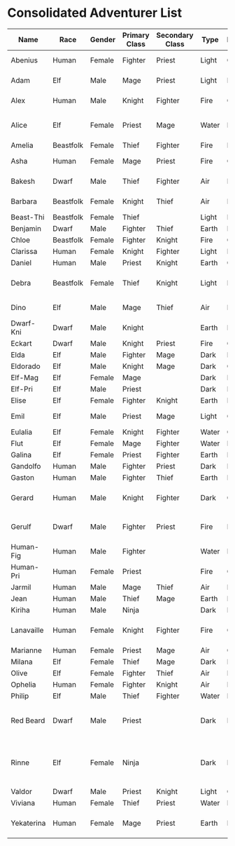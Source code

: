# Consolidated Adventurer List

| Name       | Race      | Gender | Primary Class | Secondary Class | Type  | Personality | Classification | Unique Bone Name                                  |
| ---------- | --------- | ------ | ------------- | --------------- | ----- | ----------- | -------------- | ------------------------------------------------- |
| Abenius    | Human     | Female | Fighter       | Priest          | Light | Good        | Legendary      | Fighter Called the Glintblade                     |
| Adam       | Elf       | Male   | Mage          | Priest          | Light | Evil        | Legendary      | Mage Called the Millenial Lord                    |
| Alex       | Human     | Male   | Knight        | Fighter         | Fire  | Good        | General        | Smoldering Knight                                 |
| Alice      | Elf       | Female | Priest        | Mage            | Water | Evil        | Legendary      | Girl Called the Dark One's Maiden                 |
| Amelia     | Beastfolk | Female | Thief         | Fighter         | Fire  | Evil        | General        | Cunning Thief                                     |
| Asha       | Human     | Female | Mage          | Priest          | Fire  | Good        | General        | Single-Minded Mage                                |
| Bakesh     | Dwarf     | Male   | Thief         | Fighter         | Air   | Evil        | General        | Unleashed Thief                                   |
| Barbara    | Beastfolk | Female | Knight        | Thief           | Air   | Neutral     | General        | Duty-Bound Knight                                 |
| Beast-Thi  | Beastfolk | Female | Thief         |                 | Light | Evil        | Anonymous      |                                                   |
| Benjamin   | Dwarf     | Male   | Fighter       | Thief           | Earth | Neutral     | General        | Rousing Warrior                                   |
| Chloe      | Beastfolk | Female | Fighter       | Knight          | Fire  | Good        | General        | Brave Warrior                                     |
| Clarissa   | Human     | Female | Knight        | Fighter         | Light | Neutral     | General        | Faithful Knight                                   |
| Daniel     | Human     | Male   | Priest        | Knight          | Earth | Good        | General        | Brawny Priest                                     |
| Debra      | Beastfolk | Female | Thief         | Knight          | Light | Neutral     | Legendary      | Heroic Outlaw Called the Beastfolk Wraith         |
| Dino       | Elf       | Male   | Mage          | Thief           | Air   | Neutral     | General        | Capricious Mage                                   |
| Dwarf-Kni  | Dwarf     | Male   | Knight        |                 | Earth | Neutral     | Anonymous      |                                                   |
| Eckart     | Dwarf     | Male   | Knight        | Priest          | Fire  | Good        | General        | Proud Knight                                      |
| Elda       | Elf       | Male   | Fighter       | Mage            | Dark  | Evil        | General        | Wild Warrior                                      |
| Eldorado   | Elf       | Male   | Knight        | Mage            | Dark  | Good        | General        | Loyal Knight                                      |
| Elf-Mag    | Elf       | Female | Mage          |                 | Dark  | Neutral     | Anonymous      |                                                   |
| Elf-Pri    | Elf       | Male   | Priest        |                 | Dark  | Evil        | Anonymous      |                                                   |
| Elise      | Elf       | Female | Fighter       | Knight          | Earth | Neutral     | General        | Valiant Warrior                                   |
| Emil       | Elf       | Male   | Priest        | Mage            | Light | Good        | General        | Unwavering Priest                                 |
| Eulalia    | Elf       | Female | Knight        | Fighter         | Water | Good        | General        | Devoted Knight                                    |
| Flut       | Elf       | Female | Mage          | Fighter         | Water | Neutral     | General        | Ardent Mage                                       |
| Galina     | Elf       | Female | Priest        | Fighter         | Earth | Evil        | General        | Puritan Priest                                    |
| Gandolfo   | Human     | Male   | Fighter       | Priest          | Dark  | Evil        | General        | Savage Warrior                                    |
| Gaston     | Human     | Male   | Fighter       | Thief           | Earth | Evil        | General        | Raging Warrior                                    |
| Gerard     | Human     | Male   | Knight        | Fighter         | Dark  | Good        | Legendary      | Knight Called Thundersmiter's Protection          |
| Gerulf     | Dwarf     | Male   | Fighter       | Priest          | Fire  | Evil        | Legendary      | Miner Who Awakened a Volcano                      |
| Human-Fig  | Human     | Male   | Fighter       |                 | Water | Neutral     | Anonymous      |                                                   |
| Human-Pri  | Human     | Female | Priest        |                 | Fire  | Good        | Anonymous      |                                                   |
| Jarmil     | Human     | Male   | Mage          | Thief           | Air   | Evil        | General        | Sketchy Mage                                      |
| Jean       | Human     | Male   | Thief         | Mage            | Earth | Neutral     | General        | Sooth Thief                                       |
| Kiriha     | Human     | Male   | Ninja         |                 | Dark  | Evil        | General        |                                                   |
| Lanavaille | Human     | Female | Knight        | Fighter         | Fire  | Good        | Legendary      | Kingdom's Blademaster Princess Savior             |
| Marianne   | Human     | Female | Priest        | Mage            | Air   | Good        | General        | Covetous Priest                                   |
| Milana     | Elf       | Female | Thief         | Mage            | Dark  | Evil        | General        | Lone Thief                                        |
| Olive      | Elf       | Female | Fighter       | Thief           | Air   | Neutral     | General        | Stalwart Warrior                                  |
| Ophelia    | Human     | Female | Fighter       | Knight          | Air   | Neutral     | General        | Deft Thief                                        |
| Philip     | Elf       | Male   | Thief         | Fighter         | Water | Neutral     | General        | Cunning Thief                                     |
| Red Beard  | Dwarf     | Male   | Priest        |                 | Dark  | Neutral     | Legendary      | Priest Who Rebelled Against the Gods              |
| Rinne      | Elf       | Female | Ninja         |                 | Dark  | Evil        | Legendary      | Shinobi Whispered to be the Decapitating Camellia |
| Valdor     | Dwarf     | Male   | Priest        | Knight          | Light | Good        | General        | Devout Priest                                     |
| Viviana    | Human     | Female | Thief         | Priest          | Water | Evil        | General        | Errant Thief                                      |
| Yekaterina | Human     | Female | Mage          | Priest          | Earth | Neutral     | Legendary      | Mage Possessed by the Skull                       |